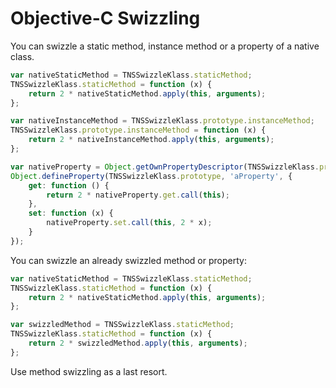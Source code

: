 # Objective-C Swizzling

You can swizzle a static method, instance method or a property of a native class.

```javascript
var nativeStaticMethod = TNSSwizzleKlass.staticMethod;
TNSSwizzleKlass.staticMethod = function (x) {
    return 2 * nativeStaticMethod.apply(this, arguments);
};

var nativeInstanceMethod = TNSSwizzleKlass.prototype.instanceMethod;
TNSSwizzleKlass.prototype.instanceMethod = function (x) {
    return 2 * nativeInstanceMethod.apply(this, arguments);
};

var nativeProperty = Object.getOwnPropertyDescriptor(TNSSwizzleKlass.prototype, 'aProperty');
Object.defineProperty(TNSSwizzleKlass.prototype, 'aProperty', {
    get: function () {
        return 2 * nativeProperty.get.call(this);
    },
    set: function (x) {
        nativeProperty.set.call(this, 2 * x);
    }
});
```

You can swizzle an already swizzled method or property:

```javascript
var nativeStaticMethod = TNSSwizzleKlass.staticMethod;
TNSSwizzleKlass.staticMethod = function (x) {
    return 2 * nativeStaticMethod.apply(this, arguments);
};

var swizzledMethod = TNSSwizzleKlass.staticMethod;
TNSSwizzleKlass.staticMethod = function (x) {
    return 2 * swizzledMethod.apply(this, arguments);
};
```

Use method swizzling as a last resort.

